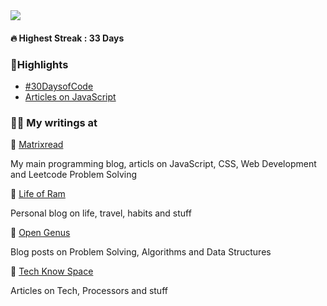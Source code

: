 <img align="center" src="https://raw.githubusercontent.com/abhiramready/AbhiramWrites/master/Images/AbhiramWrites.png"/>

#### 🔥 Highest Streak : 33 Days

### 🚀Highlights

- [#30DaysofCode](https://matrixread.com/30daysofcode/)
- [Articles on JavaScript](https://matrixread.com/javascript/)

### 👨‍🚀 My writings at

📍 [Matrixread](https://matrixread.com/author/abhi/)

My main programming blog, articls on JavaScript, CSS, Web Development and Leetcode Problem Solving

📍 [Life of Ram](https://lifeofram.medium.com/)

Personal blog on life, travel, habits and stuff

📍 [Open Genus](https://iq.opengenus.org/author/abhiram/)

Blog posts on Problem Solving, Algorithms and Data Structures

📍 [Tech Know Space](https://techknowspace.wordpress.com/author/abhiramreddy31/)

Articles on Tech, Processors and stuff
